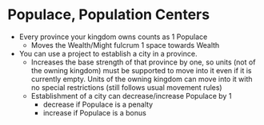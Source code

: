 # Populace, Population Centers

- Every province your kingdom owns counts as 1 Populace
	- Moves the Wealth/Might fulcrum 1 space towards Wealth
- You can use a project to establish a city in a province.
	- Increases the base strength of that province by one, so units (not of the owning kingdom) must be supported to move into it even if it is currently empty. Units of the owning kingdom can move into it with no special restrictions (still follows usual movement rules)
	- Establishment of a city can decrease/increase Populace by 1
		- decrease if Populace is a penalty
		- increase if Populace is a bonus
